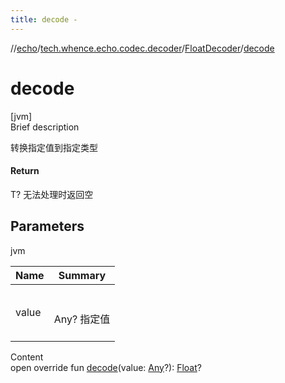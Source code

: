 ```yaml
---
title: decode -
---
```

//[echo](../../index.md)/[tech.whence.echo.codec.decoder](../index.md)/[FloatDecoder](index.md)/[decode](decode.md)



# decode  
[jvm]  
Brief description  


转换指定值到指定类型



#### Return  


T? 无法处理时返回空



## Parameters  
  
jvm  
  
|  Name|  Summary| 
|---|---|
| value| <br><br>Any? 指定值<br><br>
  
  
Content  
open override fun [decode](decode.md)(value: [Any](https://kotlinlang.org/api/latest/jvm/stdlib/kotlin/-any/index.html)?): [Float](https://kotlinlang.org/api/latest/jvm/stdlib/kotlin/-float/index.html)?  



